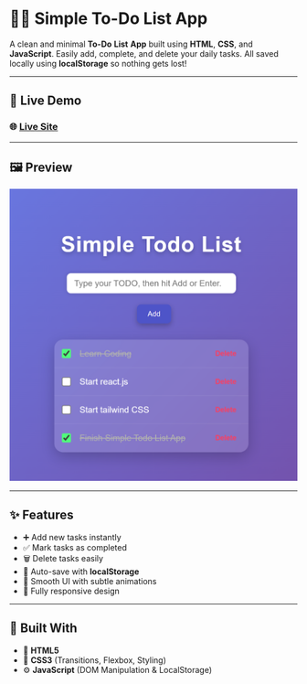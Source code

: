 # 📝✅ Simple To-Do List App

A clean and minimal **To-Do** **List** **App** built using **HTML**, **CSS**, and **JavaScript**. Easily add, complete, and delete your daily tasks. All saved locally using **localStorage** so nothing gets lost!

---

## 🚀 Live Demo

### 🌐 [**Live Site**](https://sulimanxo1.github.io/Simple-Todo-List-App/)

---

## 🖼️ Preview

![To-Do List App Preview](/image/preview.png)

---

## ✨ Features

- ➕ Add new tasks instantly
- ✅ Mark tasks as completed
- 🗑️ Delete tasks easily
- 💾 Auto-save with **localStorage**
- 🎨 Smooth UI with subtle animations
- 📱 Fully responsive design

---

## 🧩 Built With

- 🧱 **HTML5**
- 🎨 **CSS3** (Transitions, Flexbox, Styling)
- ⚙️ **JavaScript** (DOM Manipulation & LocalStorage)
